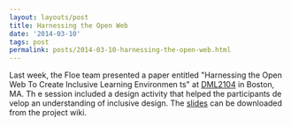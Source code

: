 ```yaml
---
layout: layouts/post
title: Harnessing the Open Web
date: '2014-03-10'
tags: post
permalink: posts/2014-03-10-harnessing-the-open-web.html
---
```

<p>Last week, the Floe team presented a paper entitled
"Harnessing the Open Web To Create Inclusive Learning Environmen
ts" at
<a href="http://dml2014.dmlhub.net/">DML2104</a> in Boston, MA. Th
e session included a design activity that helped the participants de
velop an understanding of inclusive design.
The <a href="http://wiki.fluidproject.org/download/attachments/17079
85/DigitalMediaLearning.key?version=1&modificationDate=1398183713676
&api=v2">slides</a> can be downloaded from the project wiki.
</p>
